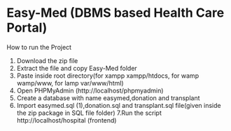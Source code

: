 # Easy-Med (DBMS based Health Care Portal)

How to run the Project

1. Download the zip file
2. Extract the file and copy Easy-Med folder
3. Paste inside root directory(for xampp xampp/htdocs, for wamp wamp/www, for lamp var/www/html)
4. Open PHPMyAdmin (http://localhost/phpmyadmin)
5. Create a database with name easymed,donation and transplant
6. Import easymed.sql (1),donation.sql and transplant.sql file(given inside the zip package in SQL file folder) 7.Run the script http://localhost/hospital (frontend)
